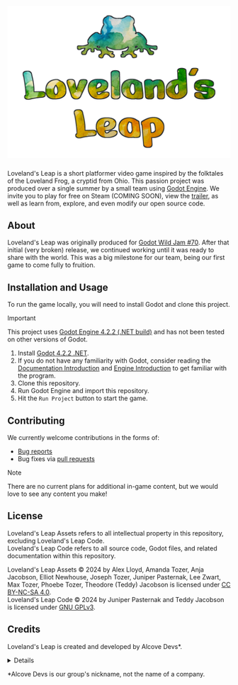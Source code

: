 # [![Loveland's Leap](assets/logo.png)](https://www.youtube.com/watch?v=08zGP7-lnrE)

[//]: # (Relink image to Steam page)

[//]: # (TODO: Add Shields badges to Steam, Itch, Trailer)

Loveland's Leap is a short platformer video game inspired by the folktales of the Loveland Frog, a cryptid from Ohio. This passion project was produced over a single summer by a small team using [Godot Engine](https://godotengine.org). We invite you to play for free on Steam (COMING SOON), view the [trailer](https://www.youtube.com/watch?v=08zGP7-lnrE), as well as learn from, explore, and even modify our open source code.

## About

Loveland's Leap was originally produced for [Godot Wild Jam #70](https://itch.io/jam/godot-wild-jam-70). After that initial (very broken) release, we continued working until it was ready to share with the world. This was a big milestone for our team, being our first game to come fully to fruition.

## Installation and Usage

To run the game locally, you will need to install Godot and clone this project.

> [!IMPORTANT]
> This project uses [Godot Engine 4.2.2 (.NET build)](https://godotengine.org/download/archive/4.2.2-stable/) and has not been tested on other versions of Godot.

1. Install [Godot 4.2.2 .NET](https://godotengine.org/download/archive/4.2.2-stable/).
2. If you do not have any familiarity with Godot, consider reading the [Documentation Introduction](https://docs.godotengine.org/en/stable/about/introduction.html) and [Engine Introduction](https://docs.godotengine.org/en/stable/getting_started/introduction/introduction_to_godot.html) to get familiar with the program.
3. Clone this repository.
4. Run Godot Engine and import this repository.
5. Hit the `Run Project` button to start the game.

## Contributing

We currently welcome contributions in the forms of:

- [Bug reports](https://github.com/JuniperP/LovelandsLeap/issues)
- Bug fixes via [pull requests](https://github.com/JuniperP/LovelandsLeap/pulls)

> [!NOTE]
> There are no current plans for additional in-game content, but we would love to see any content you make!

## License

Loveland's Leap Assets refers to all intellectual property in this repository, excluding Loveland's Leap Code.  
Loveland's Leap Code refers to all source code, Godot files, and related documentation within this repository.

Loveland's Leap Assets © 2024 by Alex Lloyd, Amanda Tozer, Anja Jacobson, Elliot Newhouse, Joseph Tozer, Juniper Pasternak, Lee Zwart, Max Tozer, Phoebe Tozer, Theodore (Teddy) Jacobson is licensed under [CC BY-NC-SA 4.0](https://creativecommons.org/licenses/by-nc-sa/4.0/).  
Loveland's Leap Code © 2024 by Juniper Pasternak and Teddy Jacobson is licensed under [GNU GPLv3](https://www.gnu.org/licenses/gpl-3.0.en.html).

## Credits

Loveland's Leap is created and developed by Alcove Devs<super>*</super>.

<details>

### Programming & Godot Engineers

Juniper Pasternak  
Teddy Jacobson  

### Level Design

Juniper Pasternak  
Teddy Jacobson  

### Music

Elliot Newhouse  
Max Tozer  
Phoebe Tozer  
frogs at summer night by trouby -- https://freesound.org/s/379828/ -- License: Attribution 4.0

### Background Art

Phoebe Tozer  

### UI Art

Juniper Pasternak
Phoebe Tozer  
Teddy Jacobson  
Hand drawn frog silhouette designed by Freepik, www.freepik.com

### Sprite Creation

Lee Zwart  
Phoebe Tozer  

### Story/Script

Alex Lloyd  
Juniper Pasternak  
Lee Zwart  
Phoebe Tozer  
Teddy Jacobson  

### Sound Effect Editors

Juniper Pasternak  
Phoebe Tozer  

### Sound Effect Creators

Alex Lloyd  
Amanda Tozer  
Anja Jacobson  
Joe Tozer  
Max Tozer  
Teddy Jacobson  

### Concept Design

Alex Lloyd  
Clara Siefke  
Juniper Pasternak  
Lee Zwart  
Phoebe Tozer  
Teddy Jacobson  

### Likeness For Artistic Purpose
Joe Tozer

### Funding

Eric Jacobson

### Godot License

This game uses Godot Engine, available under the following license:

Copyright (c) 2014-present Godot Engine contributors.
Copyright (c) 2007-2014 Juan Linietsky, Ariel Manzur.

Permission is hereby granted, free of charge, to any person obtaining a copy
of this software and associated documentation files (the "Software"), to deal
in the Software without restriction, including without limitation the rights
to use, copy, modify, merge, publish, distribute, sublicense, and/or sell
copies of the Software, and to permit persons to whom the Software is
furnished to do so, subject to the following conditions:

The above copyright notice and this permission notice shall be included in all
copies or substantial portions of the Software.

THE SOFTWARE IS PROVIDED "AS IS", WITHOUT WARRANTY OF ANY KIND, EXPRESS OR
IMPLIED, INCLUDING BUT NOT LIMITED TO THE WARRANTIES OF MERCHANTABILITY,
FITNESS FOR A PARTICULAR PURPOSE AND NONINFRINGEMENT. IN NO EVENT SHALL THE
AUTHORS OR COPYRIGHT HOLDERS BE LIABLE FOR ANY CLAIM, DAMAGES OR OTHER
LIABILITY, WHETHER IN AN ACTION OF CONTRACT, TORT OR OTHERWISE, ARISING FROM,
OUT OF OR IN CONNECTION WITH THE SOFTWARE OR THE USE OR OTHER DEALINGS IN THE
SOFTWARE.

### Other

A special thanks to the [Godot Wild Jam](https://godotwildjam.com/)!

And thank you for playing!

</details>

<super>*</super>Alcove Devs is our group's nickname, not the name of a company.

